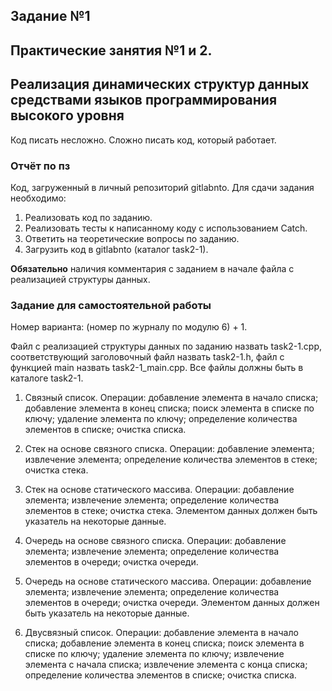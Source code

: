 ## Задание №1
## Практические занятия №1 и 2. 
## Реализация динамических структур данных средствами языков программирования высокого уровня

Код писать несложно. Сложно писать код, который работает.

### Отчёт по пз
Код, загруженный в личный репозиторий gitlabnto. Для сдачи задания необходимо:
1. Реализовать код по заданию.
2. Реализовать тесты к написанному коду с использованием Catch.
3. Ответить на теоретические вопросы по заданию.
4. Загрузить код в gitlabnto (каталог task2-1).

**Обязательно** наличия комментария с заданием в начале файла с реализацией структуры данных.

### Задание для самостоятельной работы
Номер варианта: (номер по журналу по модулю 6) + 1.

Файл с реализацией структуры данных по заданию назвать task2-1.cpp, соответствующий заголовочный файл назвать task2-1.h, файл с функцией main назвать task2-1_main.cpp. Все файлы должны быть в каталоге task2-1.

1.	Связный список. Операции: добавление элемента в начало списка; добавление элемента в конец списка; поиск элемента в списке по ключу; удаление элемента по ключу; определение количества элементов в списке; очистка списка.

1.	Стек на основе связного списка. Операции: добавление элемента; извлечение элемента; определение количества элементов в стеке; очистка стека.

1.	Стек на основе статического массива. Операции: добавление элемента; извлечение элемента; определение количества элементов в стеке; очистка стека. Элементом данных должен быть указатель на некоторые данные.

1.	Очередь на основе связного списка. Операции: добавление элемента; извлечение элемента; определение количества элементов в очереди; очистка очереди.

1.	Очередь на основе статического массива. Операции: добавление элемента; извлечение элемента; определение количества элементов в очереди; очистка очереди. Элементом данных должен быть указатель на некоторые данные.

1.	Двусвязный список. Операции: добавление элемента в начало списка; добавление элемента в конец списка; поиск элемента в списке по ключу; удаление элемента по ключу; извлечение элемента с начала списка; извлечение элемента с конца списка; определение количества элементов в списке; очистка списка.
